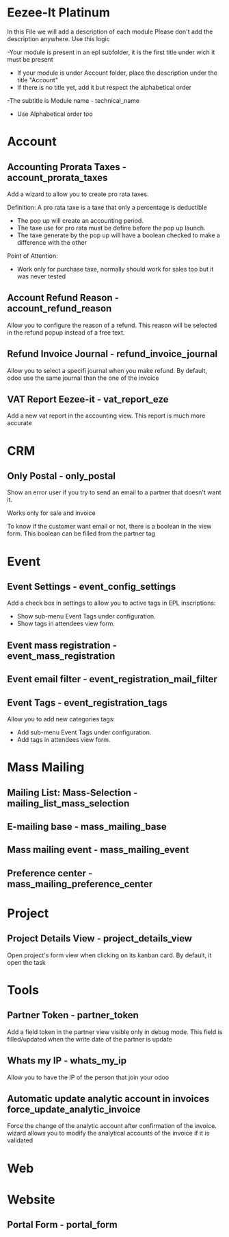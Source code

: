 Eezee-It Platinum
=================

In this File we will add a description of each module
Please don't add the description anywhere.
Use this logic

-Your module is present in an epl subfolder, it is the first title under wich it must be present
- If your module is under Account folder, place the description under the title "Account"
- If there is no title yet, add it but respect the alphabetical order

-The subtitle is Module name - technical_name
- Use Alphabetical order too

# Account

## Accounting Prorata Taxes - account_prorata_taxes

Add a wizard to allow you to create pro rata taxes.

Definition: A pro rata taxe is a taxe that only a percentage is deductible

- The pop up will create an accounting period.
- The taxe use for pro rata must be define before the pop up launch.
- The taxe generate by the pop up will have a boolean checked to make a difference with the other

Point of Attention:

- Work only for purchase taxe, normally should work for sales too but it was never tested

## Account Refund Reason - account_refund_reason

Allow you to configure the reason of a refund.
This reason will be selected in the refund popup instead of a free text.

## Refund Invoice Journal - refund_invoice_journal

Allow you to select a specifi journal when you make refund.
By default, odoo use the same journal than the one of the invoice

## VAT Report Eezee-it - vat_report_eze

Add a new vat report in the accounting view.
This report is much more accurate

# CRM

## Only Postal - only_postal

Show an error user if you try to send an email to a partner that doesn't want it.

Works only for sale and invoice

To know if the customer want email or not, there is a boolean in the view form.
This boolean can be filled from the partner tag

# Event

## Event Settings - event_config_settings

Add a check box in settings to allow you to active tags in EPL inscriptions:

- Show sub-menu Event Tags under configuration.
- Show tags in attendees view form.

## Event mass registration - event_mass_registration

## Event email filter - event_registration_mail_filter

## Event Tags - event_registration_tags

Allow you to add new categories tags:

- Add sub-menu Event Tags under configuration.
- Add tags in attendees view form.

# Mass Mailing

## Mailing List: Mass-Selection - mailing_list_mass_selection

## E-mailing base - mass_mailing_base

## Mass mailing event - mass_mailing_event

## Preference center - mass_mailing_preference_center

# Project

## Project Details View - project_details_view

Open project's form view when clicking on its kanban card.
By default, it open the task

# Tools

## Partner Token - partner_token

Add a field token in the partner view visible only in debug mode.
This field is filled/updated when the write date of the partner is update

## Whats my IP - whats_my_ip

Allow you to have the IP of the person that join your odoo

## Automatic update analytic account in invoices force_update_analytic_invoice

Force the change of the analytic account after confirmation of the invoice.
wizard allows you to modify the analytical accounts of the invoice if it is
validated

# Web

# Website

## Portal Form - portal_form